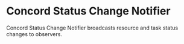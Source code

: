 # Concord Status Change Notifier

Concord Status Change Notifier broadcasts resource and task status changes to observers.

